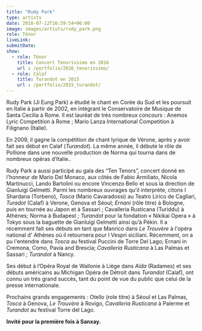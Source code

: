 ```yaml
---
title: "Rudy Park"
type: artists
date: 2018-07-12T16:59:54+06:00
image: images/artists/rudy_park.png
role: Ténor
liveLink: 
submitDate: 
show:
  - role: Ténor
    title: Concert Tenorissimo en 2016
    url : /portfolio/2016_tenorissimo/
  - role: Calaf
    title: Turandot en 2015
    url : /portfolio/2015_turandot/
---
```


Rudy Park (Ji Eung Park) a étudié le chant en Corée du Sud et les poursuit en Italie à partir de 2002, en intégrant le Conservatoire de Musique de Santa Cecilia à Rome. Il est lauréat de très nombreux concours : Anemos Lyric Competition à Rome ; Mario Lanza International Competition à Filignano (Italie).

En 2009, il gagne la compétition de chant lyrique de Vérone, après y avoir fait ses début en Calaf (*Turandot*). La même année, il débute le rôle de Pollione dans une nouvelle production de Norma qui tourna dans de nombreux opéras d’Italie..

Rudy Park a aussi participé au gala des “Ten Tenors”, concert donné en l'honneur de Mario Del Monaco, aux côtés de Fabio Armiliato, Nicola Martinucci, Lando Bartolini ou encore Vincenzo Bello et sous la direction de Gianluigi Gelmetti. Parmi les nombreux ouvrages qu'il interprète, citons I Shardana (Torbeno), *Tosca* (Mario Cavaradossi) au Teatro Lirico de Cagliari, *Turadot* (Calaf) à Verone, Genova et Séoul; *Ernani* (rôle titre) à Bologne, puis en tournée au Japon et à Sassari ; Cavalleria Rusticana (Turiddu) à Athènes; Norma à Budapest ; *Turandot* pour la fondation « Nikikai Opera » à Tokyo sous la baguette de Gianluigi Gelmetti ainsi qu’à Pékin. Il a récemment fait ses débuts en tant que Manrico dans *Le Trouvère* à l'opéra national d' Athènes où il retournera pour I Vespri siciliani. Récemment, on a pu l'entendre dans *Tosca* au festival Puccini de Torre Del Lago; Ernani in Cremona, Como, Pavia and Brescia; *Cavalleria Rusticana* à Las Palmas et Sassari ; *Turandot* à Nancy.

Ses début à l’Opéra Royal de Wallonie à Liège dans *Aïda* (Radames) et ses débuts américains au Michigan Opéra de Détroit dans *Turandot* (Calaf), ont connu un très grand succès, tant du point de vue du public que celui de la presse internationale.

Prochains grands engagements : Otello (role titre) à Séoul et Las Palmas, *Tosca* à Genova, *Le Trouvère* à Rovigo, *Cavalleria Rusticana* à Palerme et *Turandot* au festival Torre del Lago.

**Invité pour la première fois à Sanxay.**
